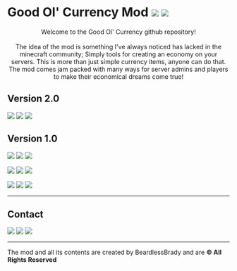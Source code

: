 # Good Ol' Currency Mod [![](http://cf.way2muchnoise.eu/full_254346_downloads.svg)](https://minecraft.curseforge.com/projects/good-ol-currency) [![](http://cf.way2muchnoise.eu/versions/MC%20Versions_254346_all.svg)](https://minecraft.curseforge.com/projects/good-ol-currency)
<p align="center">
Welcome to the Good Ol' Currency github repository!
<br></br>
The idea of the mod is something I've always noticed has lacked in the minecraft community; Simply tools for creating an economy on your servers. 
This is more than just simple currency items, anyone can do that. The mod comes jam packed with many ways for server admins and players to 
make their economical dreams come true!
</p>

Version 2.0 
---
[![](https://img.shields.io/badge/1.12-Alpha-red.svg)](https://minecraft.curseforge.com/projects/good-ol-currency/files)
[![](https://img.shields.io/badge/Latest%20Version-Not%20Released-blue.svg)](https://minecraft.curseforge.com/projects/good-ol-currency/files)
[![](https://img.shields.io/badge/Supported-Fully-green.svg)](https://minecraft.curseforge.com/projects/good-ol-currency/files)

Version 1.0
---
[![](https://img.shields.io/badge/1.12-release-green.svg)](https://minecraft.curseforge.com/projects/good-ol-currency/files)
[![](https://img.shields.io/badge/Latest%20Version-1.3.5-blue.svg)](https://minecraft.curseforge.com/projects/good-ol-currency/files)
[![](https://img.shields.io/badge/Supported-Bugfixes-yellow.svg)](https://minecraft.curseforge.com/projects/good-ol-currency/files)

[![](https://img.shields.io/badge/1.11.2-release-green.svg)](https://minecraft.curseforge.com/projects/good-ol-currency/files)
[![](https://img.shields.io/badge/Latest%20Version-1.2.2-blue.svg)](https://minecraft.curseforge.com/projects/good-ol-currency/files)
[![](https://img.shields.io/badge/Not%20Supported-Sorry-red.svg)](https://minecraft.curseforge.com/projects/good-ol-currency/files)

[![](https://img.shields.io/badge/1.10.2-release-green.svg)](https://minecraft.curseforge.com/projects/good-ol-currency/files)
[![](https://img.shields.io/badge/Latest%20Version-1.2.2-blue.svg)](https://minecraft.curseforge.com/projects/good-ol-currency/files)
[![](https://img.shields.io/badge/Not%20Supported-Sorry-red.svg)](https://minecraft.curseforge.com/projects/good-ol-currency/files)

---

Contact
---
[![](https://img.shields.io/badge/CurseForge-Beardlessbrady-F26122.svg)](https://minecraft.curseforge.com/members/BeardlessBrady)
[![](https://img.shields.io/badge/Disord-Beardlessbrady-blue.svg)](https://discord.gg/kSRXwZJ)
[![](https://img.shields.io/badge/Twitter-__Beardlessbrady-1DA1F2.svg)](https://twitter.com/_BeardlessBrady)

---

The mod and all its contents are created by BeardlessBrady and are <b>© All Rights Reserved</b>
